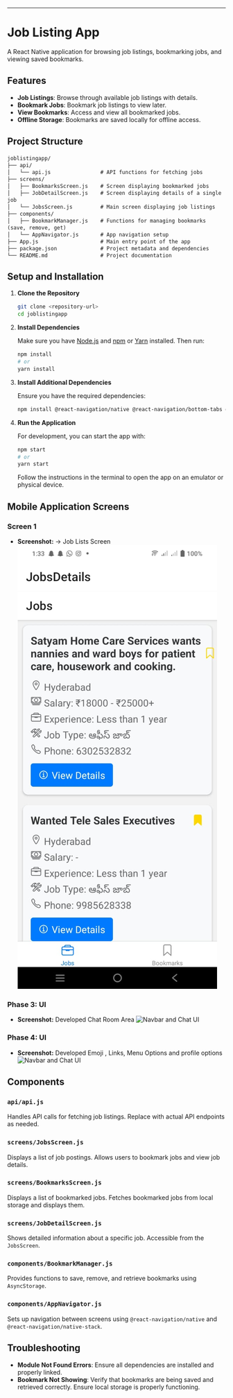 ---

# Job Listing App

A React Native application for browsing job listings, bookmarking jobs, and viewing saved bookmarks.

## Features

- **Job Listings**: Browse through available job listings with details.
- **Bookmark Jobs**: Bookmark job listings to view later.
- **View Bookmarks**: Access and view all bookmarked jobs.
- **Offline Storage**: Bookmarks are saved locally for offline access.

## Project Structure

```
joblistingapp/
├── api/
│   └── api.js                # API functions for fetching jobs
├── screens/
│   ├── BookmarksScreen.js    # Screen displaying bookmarked jobs
│   ├── JobDetailScreen.js    # Screen displaying details of a single job
│   └── JobsScreen.js         # Main screen displaying job listings
├── components/
│   ├── BookmarkManager.js    # Functions for managing bookmarks (save, remove, get)
│   └── AppNavigator.js       # App navigation setup
├── App.js                    # Main entry point of the app
├── package.json              # Project metadata and dependencies
└── README.md                 # Project documentation
```

## Setup and Installation

1. **Clone the Repository**

   ```bash
   git clone <repository-url>
   cd joblistingapp
   ```

2. **Install Dependencies**

   Make sure you have [Node.js](https://nodejs.org/) and [npm](https://www.npmjs.com/) or [Yarn](https://yarnpkg.com/) installed. Then run:

   ```bash
   npm install
   # or
   yarn install
   ```

3. **Install Additional Dependencies**

   Ensure you have the required dependencies:

   ```bash
   npm install @react-navigation/native @react-navigation/bottom-tabs @react-navigation/native-stack react-native-vector-icons @react-native-async-storage/async-storage
   ```

4. **Run the Application**

   For development, you can start the app with:

   ```bash
   npm start
   # or
   yarn start
   ```

   Follow the instructions in the terminal to open the app on an emulator or physical device.

## Mobile Application Screens

### Screen 1 

- **Screenshot:** -> Job Lists Screen
  ![Job Lists Screen](MobileAppScreenShots/JobListPage.jpg)

### Phase 3: UI

- **Screenshot:** Developed Chat Room Area
  ![Navbar and Chat UI](Screenshots/phase3.png)

### Phase 4: UI

- **Screenshot:** Developed Emoji , Links, Menu Options and profile options
  ![Navbar and Chat UI](Screenshots/phase4.png)


## Components

### `api/api.js`

Handles API calls for fetching job listings. Replace with actual API endpoints as needed.

### `screens/JobsScreen.js`

Displays a list of job postings. Allows users to bookmark jobs and view job details.

### `screens/BookmarksScreen.js`

Displays a list of bookmarked jobs. Fetches bookmarked jobs from local storage and displays them.

### `screens/JobDetailScreen.js`

Shows detailed information about a specific job. Accessible from the `JobsScreen`.

### `components/BookmarkManager.js`

Provides functions to save, remove, and retrieve bookmarks using `AsyncStorage`.

### `components/AppNavigator.js`

Sets up navigation between screens using `@react-navigation/native` and `@react-navigation/native-stack`.

## Troubleshooting

- **Module Not Found Errors**: Ensure all dependencies are installed and properly linked.
- **Bookmark Not Showing**: Verify that bookmarks are being saved and retrieved correctly. Ensure local storage is properly functioning.

